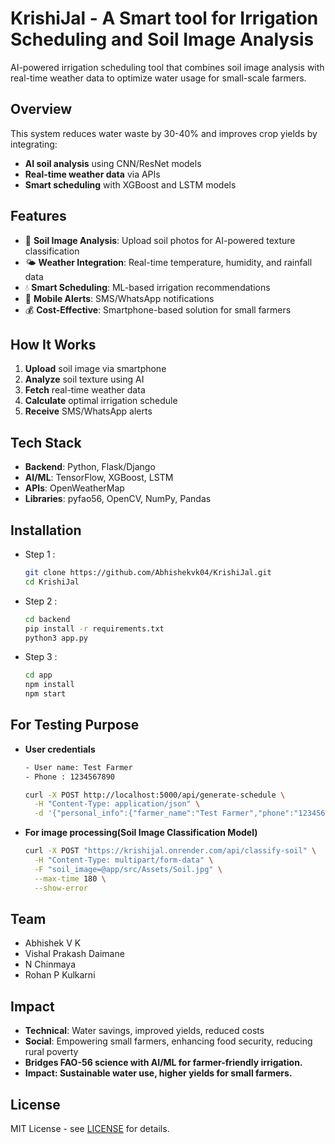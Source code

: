 # KrishiJal - A Smart tool for Irrigation Scheduling and Soil Image Analysis

AI-powered irrigation scheduling tool that combines soil image analysis with real-time weather data to optimize water usage for small-scale farmers.

## Overview

This system reduces water waste by 30-40% and improves crop yields by integrating:
- **AI soil analysis** using CNN/ResNet models
- **Real-time weather data** via APIs
- **Smart scheduling** with XGBoost and LSTM models

## Features

- 📸 **Soil Image Analysis**: Upload soil photos for AI-powered texture classification
- 🌤️ **Weather Integration**: Real-time temperature, humidity, and rainfall data
- 💧 **Smart Scheduling**: ML-based irrigation recommendations
- 📱 **Mobile Alerts**: SMS/WhatsApp notifications
- 💰 **Cost-Effective**: Smartphone-based solution for small farmers

## How It Works

1. **Upload** soil image via smartphone
2. **Analyze** soil texture using AI
3. **Fetch** real-time weather data
4. **Calculate** optimal irrigation schedule
5. **Receive** SMS/WhatsApp alerts

## Tech Stack

- **Backend**: Python, Flask/Django
- **AI/ML**: TensorFlow, XGBoost, LSTM
- **APIs**: OpenWeatherMap
- **Libraries**: pyfao56, OpenCV, NumPy, Pandas

## Installation
- Step 1 :
  ```bash
  git clone https://github.com/Abhishekvk04/KrishiJal.git
  cd KrishiJal
  ```
  
- Step 2 :
  ```bash
  cd backend
  pip install -r requirements.txt
  python3 app.py
  ```
- Step 3 :
  ```bash
  cd app
  npm install
  npm start
  ```

## For Testing Purpose
- **User credentials**
  ```bash
  - User name: Test Farmer
  - Phone : 1234567890
  ```
    
  ```bash
  curl -X POST http://localhost:5000/api/generate-schedule \
    -H "Content-Type: application/json" \
    -d '{"personal_info":{"farmer_name":"Test Farmer","phone":"1234567890"},"soil_type":"Sandy Loam","crop_info":{"name":"Rice","growth_stage":2},"location":{"address":"Phalodi"},"farm_size":{"area":"2"}}'
  ```

- **For image processing(Soil Image Classification Model)**
  ```bash
  curl -X POST "https://krishijal.onrender.com/api/classify-soil" \
    -H "Content-Type: multipart/form-data" \
    -F "soil_image=@app/src/Assets/Soil.jpg" \
    --max-time 180 \
    --show-error
  ```

## Team

- Abhishek V K
- Vishal Prakash Daimane
- N Chinmaya
- Rohan P Kulkarni

## Impact

- **Technical**: Water savings, improved yields, reduced costs  
- **Social**: Empowering small farmers, enhancing food security, reducing rural poverty
- **Bridges FAO-56 science with AI/ML for farmer-friendly irrigation.**
- **Impact: Sustainable water use, higher yields for small farmers.**

## License

MIT License - see [LICENSE](LICENSE) for details.

